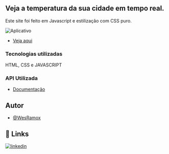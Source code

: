 ## Veja a temperatura da sua cidade em tempo real.

Este site foi feito em Javascript e estilização com CSS puro.

![Aplicativo](https://snipboard.io/2no8bu.jpg)

- [Veja aqui](https://temperatura-hoje.vercel.app/)

### Tecnologias utilizadas

HTML, CSS e JAVASCRIPT

### API Utilizada
- [Documentação](https://www.weatherapi.com/docs/)

## Autor

- [@WesRamox](https://www.github.com/wesramox)

## 🔗 Links
[![linkedin](https://img.shields.io/badge/linkedin-0A66C2?style=for-the-badge&logo=linkedin&logoColor=white)](https://www.linkedin.com/in/wesleyramox/)

